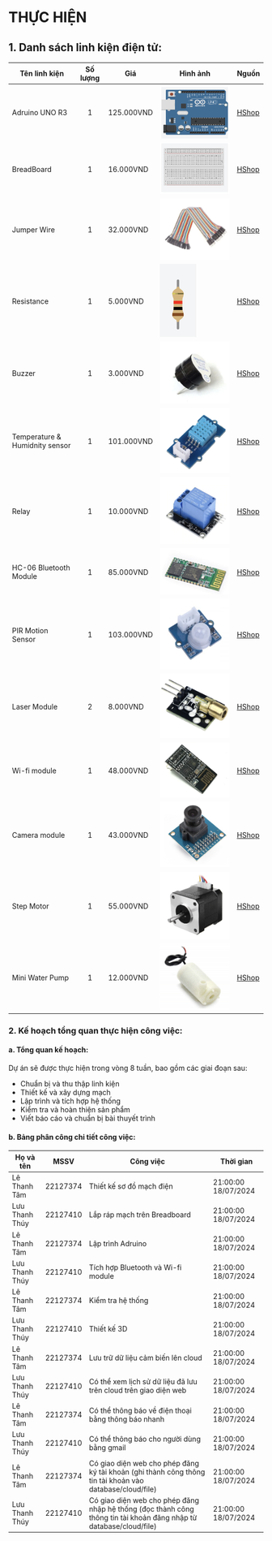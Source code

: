 # THỰC HIỆN
## 1. Danh sách linh kiện điện tử:
| Tên linh kiện                  | Số lượng | Giá        | Hình ảnh                | Nguồn                                                                    | 
| ------------------------------ | :------: | ---------- | ----------------------- | ------------------------------------------------------------------------ |
| Adruino UNO R3                 |    1     | 125.000VND | ![img](adruino.png)     | [HShop](https://hshop.vn/products/arduino-uno-r3)                                                          |
| BreadBoard                     |    1     | 16.000VND  | ![img](breadboard.png)  | [HShop](https://hshop.vn/products/test-board-camnho-8-5-x-5-5-cm)                                          |
| Jumper Wire                    |    1     | 32.000VND  | ![img](jumper.png)      | [HShop](https://hshop.vn/products/day-camtest-board-duc-coi30cm40soi)                                      |
| Resistance                     |    1     | 5.000VND   | ![img](resistance.png)  | [HShop](https://hshop.vn/products/bo-30-loai-dien-tro-1-4w-1-thong-dung-10-1m-ohm-30-kind-1-4w-resistance) |
| Buzzer                         |    1     | 3.000VND   | ![img](buzzer.png)      | [HShop](https://hshop.vn/products/coi-buzzer-5vdc)                                                         |
| Temperature & Humidnity sensor |    1     | 101.000VND | ![img](temphumid.png)   | [HShop](https://hshop.vn/products/grove-temperature-humidity-sensor-dht11-cam-bien-nhiet-do-do-am)         |
| Relay                          |    1     | 10.000VND  | ![img](relay.png)       | [HShop](https://hshop.vn/products/module-1-relay-5vdc-ky-019)                                              |
| HC-06 Bluetooth Module         |    1     | 85.000VND  | ![img](bluetooth.png)   | [HShop](https://hshop.vn/products/mach-thu-phat-bluetooth-hc-06-chua-ra-chon-slave)                        |
| PIR Motion Sensor              |    1     | 103.000VND | ![img](PIR.png)         | [HShop](https://hshop.vn/products/grove-digital-pir-motion-sensor-12m-cam-bien-nhiet-chuyen-dong)          |
| Laser Module                   |    2     | 8.000VND   | ![img](laser.png)       | [HShop](https://hshop.vn/products/module-laser-5v)                                                         |
| Wi-fi module                   |    1     | 48.000VND  | ![img](wifi.png)        | [HShop](https://hshop.vn/products/mach-thu-phat-wifi-esp8266-v1)                                           |
| Camera module                  |    1     | 43.000VND  | ![img](camera.png)      | [HShop](https://hshop.vn/products/mach-camera-ov7670)                                                      |
| Step Motor                     |    1     | 55.000VND  | ![img](stepmotor.png)   | [HShop](https://hshop.vn/products/dong-co-buoc-size-42mm-nema-17-stepper-motor-4234)                       |
| Mini Water Pump                |    1     | 12.000VND  | ![img](waterpump.png)   | [HShop](https://hshop.vn/products/dong-co-bom-chim-mini-5vdc)                                              |

### 2. Kế hoạch tổng quan thực hiện công việc:
#### a. Tổng quan kế hoạch: 
Dự án sẽ được thực hiện trong vòng 8 tuần, bao gồm các giai đoạn sau:
* Chuẩn bị và thu thập linh kiện
* Thiết kế và xây dựng mạch
* Lập trình và tích hợp hệ thống
* Kiểm tra và hoàn thiện sản phẩm
* Viết báo cáo và chuẩn bị bài thuyết trình

#### b. Bảng phân công chi tiết công việc:
| Họ và tên     |   MSSV   |      Công việc   | Thời gian | 
| ------------- | :------: | --------------------- | --------- |
| Lê Thanh Tâm  | 22127374 | Thiết kế sơ đồ mạch điện      | 21:00:00 18/07/2024 | 
| Lưu Thanh Thúy| 22127410 | Lắp ráp mạch trên Breadboard  | 21:00:00 18/07/2024 | 
| Lê Thanh Tâm  | 22127374 | Lập trình Adruino             | 21:00:00 18/07/2024 | 
| Lưu Thanh Thúy| 22127410 | Tích hợp Bluetooth và Wi-fi module  | 21:00:00 18/07/2024 | 
| Lê Thanh Tâm  | 22127374 | Kiểm tra hệ thống      | 21:00:00 18/07/2024 | 
| Lưu Thanh Thúy| 22127410 | Thiết kế 3D | 21:00:00 18/07/2024 | 
| Lê Thanh Tâm  | 22127374 | Lưu trữ dữ liệu cảm biến lên cloud  | 21:00:00 18/07/2024 | 
| Lưu Thanh Thúy| 22127410 | Có thể xem lịch sử dữ liệu đã lưu trên cloud trên giao diện web  | 21:00:00 18/07/2024 | 
| Lê Thanh Tâm  | 22127374 | Có thể thông báo về điện thoại bằng thông báo nhanh     | 21:00:00 18/07/2024 | 
| Lưu Thanh Thúy| 22127410 | Có thể thông báo cho người dùng bằng gmail  | 21:00:00 18/07/2024 | 
| Lê Thanh Tâm  | 22127374 | Có giao diện web cho phép đăng ký tài khoản (ghi thành công thông tin tài khoản vào database/cloud/file)  | 21:00:00 18/07/2024 | 
| Lưu Thanh Thúy| 22127410 | Có giao diện web cho phép đăng nhập hệ thống (đọc thành công thông tin tài khoản đăng nhập từ database/cloud/file) | 21:00:00 18/07/2024 | 


